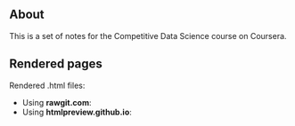 ## About

This is a set of notes for the Competitive Data Science course on Coursera. 

## Rendered pages

Rendered .html files:

- Using **rawgit.com**:
- Using **htmlpreview.github.io**:
